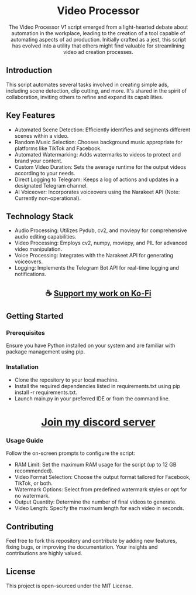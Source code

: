 <div align="center">

# Video Processor
The Video Processor V1 script emerged from a light-hearted debate about automation in the workplace, leading to the creation of a tool capable of automating aspects of ad production. Initially crafted as a jest, this script has evolved into a utility that others might find valuable for streamlining video ad creation processes.

</div>

## Introduction
This script automates several tasks involved in creating simple ads, including scene detection, clip cutting, and more. It's shared in the spirit of collaboration, inviting others to refine and expand its capabilities.

## Key Features
- Automated Scene Detection: Efficiently identifies and segments different scenes within a video.
- Random Music Selection: Chooses background music appropriate for platforms like TikTok and Facebook.
- Automated Watermarking: Adds watermarks to videos to protect and brand your content.
- Custom Video Duration: Sets the average runtime for the output videos according to your needs.
- Direct Logging to Telegram: Keeps a log of actions and updates in a designated Telegram channel.
- AI Voiceover: Incorporates voiceovers using the Narakeet API (Note: Currently non-operational).

## Technology Stack
- Audio Processing: Utilizes Pydub, cv2, and moviepy for comprehensive audio editing capabilities.
- Video Processing: Employs cv2, numpy, moviepy, and PIL for advanced video manipulation.
- Voice Processing: Integrates with the Narakeet API for generating voiceovers.
- Logging: Implements the Telegram Bot API for real-time logging and notifications.

<div align="center">

## ☕ [Support my work on Ko-Fi](https://ko-fi.com/thatsinewave)

</div>

## Getting Started
### Prerequisites
Ensure you have Python installed on your system and are familiar with package management using pip.

### Installation
- Clone the repository to your local machine.
- Install the required dependencies listed in requirements.txt using pip install -r requirements.txt.
- Launch main.py in your preferred IDE or from the command line.

<div align="center">

# [Join my discord server](https://discord.gg/2nHHHBWNDw)

</div>

### Usage Guide
Follow the on-screen prompts to configure the script:
- RAM Limit: Set the maximum RAM usage for the script (up to 12 GB recommended).
- Video Format Selection: Choose the output format tailored for Facebook, TikTok, or both.
- Watermark Options: Select from predefined watermark styles or opt for no watermark.
- Output Quantity: Determine the number of final videos to generate.
- Video Length: Specify the maximum length for each video in seconds.

## Contributing
Feel free to fork this repository and contribute by adding new features, fixing bugs, or improving the documentation. Your insights and contributions are highly valued.

## License
This project is open-sourced under the MIT License.
